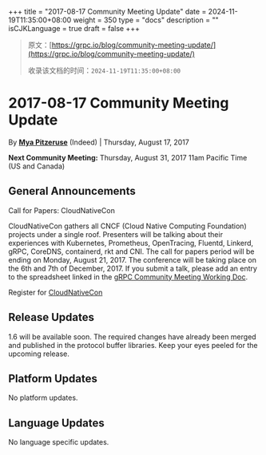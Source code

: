 +++
title = "2017-08-17 Community Meeting Update"
date = 2024-11-19T11:35:00+08:00
weight = 350
type = "docs"
description = ""
isCJKLanguage = true
draft = false
+++

> 原文：[https://grpc.io/blog/community-meeting-update/](https://grpc.io/blog/community-meeting-update/)
>
> 收录该文档的时间：`2024-11-19T11:35:00+08:00`

# 2017-08-17 Community Meeting Update

By [**Mya Pitzeruse**](https://www.indeed.com/) (Indeed) | Thursday, August 17, 2017



**Next Community Meeting:** Thursday, August 31, 2017 11am Pacific Time (US and Canada)

## General Announcements

Call for Papers: CloudNativeCon

CloudNativeCon gathers all CNCF (Cloud Native Computing Foundation) projects under a single roof. Presenters will be talking about their experiences with Kubernetes, Prometheus, OpenTracing, Fluentd, Linkerd, gRPC, CoreDNS, containerd, rkt and CNI. The call for papers period will be ending on Monday, August 21, 2017. The conference will be taking place on the 6th and 7th of December, 2017. If you submit a talk, please add an entry to the spreadsheet linked in the [gRPC Community Meeting Working Doc](https://docs.google.com/document/d/1DTMEbBNmzNbZBh8nOivsnnw3CwUr1Q7WGRe7rNxyHOU/edit#bookmark=id.7qk9qf3ri75m).

Register for [CloudNativeCon](https://events.linuxfoundation.org/events/cloudnativecon-and-kubecon-north-america/attend/register)

## Release Updates

1.6 will be available soon. The required changes have already been merged and published in the protocol buffer libraries. Keep your eyes peeled for the upcoming release.

## Platform Updates

No platform updates.

## Language Updates

No language specific updates.
